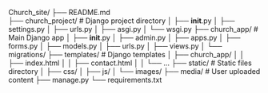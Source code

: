 Church_site/
├── README.md                
├── church_project/          # Django project directory
│   ├── __init__.py
│   ├── settings.py
│   ├── urls.py
│   ├── asgi.py
│   └── wsgi.py
├── church_app/              # Main Django app
│   ├── __init__.py
│   ├── admin.py
│   ├── apps.py
│   ├── forms.py
│   ├── models.py
│   ├── urls.py
│   ├── views.py
│   └── migrations/
├── templates/               # Django templates 
│   ├── church_app/
│   │   ├── index.html
│   │   ├── contact.html
│   │   └── ...
├── static/                  # Static files directory
│   ├── css/
│   ├── js/
│   └── images/
├── media/                   # User uploaded content
├── manage.py
└── requirements.txt